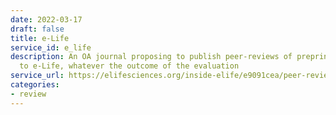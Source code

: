 ```yaml
---
date: 2022-03-17
draft: false
title: e-Life
service_id: e_life
description: An OA journal proposing to publish peer-reviews of preprints submitted
  to e-Life, whatever the outcome of the evaluation
service_url: https://elifesciences.org/inside-elife/e9091cea/peer-review-new-initiatives-to-enhance-the-value-of-elife-s-process
categories:
- review
---
```



